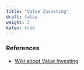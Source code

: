 ```yaml
---
title: "Value Investing"
draft: false
weight: 3
katex: true
---
```


### References
- [Wiki about Value Investing](https://en.wikipedia.org/wiki/Value_investing)